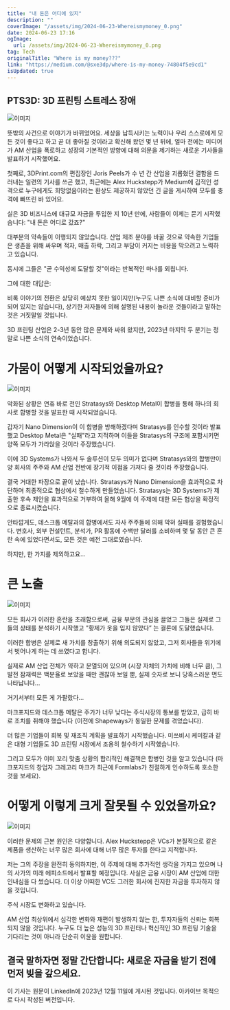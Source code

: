 ```yaml
---
title: "내 돈은 어디에 있지"
description: ""
coverImage: "/assets/img/2024-06-23-Whereismymoney_0.png"
date: 2024-06-23 17:16
ogImage: 
  url: /assets/img/2024-06-23-Whereismymoney_0.png
tag: Tech
originalTitle: "Where is my money???"
link: "https://medium.com/@sxe3dp/where-is-my-money-74804f5e9cd1"
isUpdated: true
---
```






## PTS3D: 3D 프린팅 스트레스 장애

![이미지](/assets/img/2024-06-23-Whereismymoney_0.png)

뜻밖의 사건으로 이야기가 바뀌었어요. 세상을 납득시키는 노력이나 우리 스스로에게 모든 것이 좋다고 하고 곧 더 좋아질 것이라고 확신해 왔던 몇 년 뒤에, 얼마 전에는 미디어가 AM 산업을 폭로하고 성장의 기본적인 방향에 대해 의문을 제기하는 새로운 기사들을 발표하기 시작했어요.

첫째로, 3DPrint.com의 편집장인 Joris Peels가 수 년 간 산업을 괴롭혔던 결함을 드러내는 일련의 기사를 쓰곤 했고, 최근에는 Alex Huckstepp가 Medium에 김적인 성격으로 누구에게도 희망없음이라는 환상도 제공하지 않았던 긴 글을 게시하여 모두를 충격에 빠뜨린 바 있어요.

<div class="content-ad"></div>

실은 3D 비즈니스에 대규모 자금을 투입한 지 10년 만에, 사람들이 이제는 묻기 시작했습니다: "내 돈은 어디로 갔죠?"

대부분의 약속들이 이행되지 않았습니다. 산업 제조 분야를 바꿀 것으로 약속한 기업들은 생존을 위해 싸우며 적자, 매출 하락, 그리고 부담이 커지는 비용을 막으려고 노력하고 있습니다.

동시에 그들은 "곧 수익성에 도달할 것"이라는 반복적인 마나를 외칩니다.

그에 대한 대답은:

<div class="content-ad"></div>

비록 이야기의 전환은 상당히 예상치 못한 일이지만(누구도 나쁜 소식에 대비할 준비가 되어 있지는 않습니다), 상기한 저자들에 의해 설명된 내용이 놀라운 것들이라고 말하는 것은 거짓말일 것입니다.

3D 프린팅 산업은 2-3년 동안 많은 문제와 싸워 왔지만, 2023년 마지막 두 분기는 정말로 나쁜 소식의 연속이었습니다.

# 가뭄이 어떻게 시작되었을까요?

![이미지](/assets/img/2024-06-23-Whereismymoney_1.png)

<div class="content-ad"></div>

악화된 상황은 연휴 바로 전인 Stratasys와 Desktop Metal이 합병을 통해 하나의 회사로 합병할 것을 발표한 때 시작되었습니다.

갑자기 Nano Dimension이 이 합병을 방해하겠다며 Stratasys를 인수할 것이라 발표했고 Desktop Metal은 "실패"라고 지적하며 이들을 Stratasys의 구조에 포함시키면 양쪽 모두가 가라앉을 것이라 주장했습니다.

이에 3D Systems가 나와서 두 솔루션이 모두 의미가 없다며 Stratasys와의 합병만이 양 회사의 주주와 AM 산업 전반에 장기적 이점을 가져다 줄 것이라 주장했습니다.

결국 거대한 파장으로 끝이 났습니다. Stratasys가 Nano Dimension을 효과적으로 차단하며 최종적으로 협상에서 철수하게 만들었습니다. Stratasys는 3D Systems가 제출한 후속 제안을 효과적으로 거부하여 올해 9월에 이 주제에 대한 모든 협상을 확정적으로 종료시켰습니다.

<div class="content-ad"></div>

안타깝게도, 데스크톱 메탈과의 합병에서도 자사 주주들에 의해 막혀 실패를 경험했습니다. 변호사, 외부 컨설턴트, 분석가, PR 활동에 수백만 달러를 소비하며 몇 달 동안 큰 혼란 속에 있었다면서도, 모든 것은 예전 그대로였습니다.

하지만, 한 가지를 제외하고요...

# 큰 노출

![이미지](/assets/img/2024-06-23-Whereismymoney_2.png)

<div class="content-ad"></div>

모든 회사가 이러한 혼란을 초래함으로써, 금융 부문의 관심을 끌었고 그들은 실제로 그들의 상태를 분석하기 시작했고 "황제가 옷을 입지 않았다” 는 결론에 도달했습니다.

이러한 합병은 실제로 새 가치를 창출하기 위해 의도되지 않았고, 그저 회사들을 위기에서 벗어나게 하는 데 쓰였다고 합니다.

실제로 AM 산업 전체가 약하고 분열되어 있으며 (시장 자체의 가치에 비해 너무 큼), 그 발전 잠재력은 백분율로 보았을 때만 괜찮아 보일 뿐, 실제 숫자로 보니 당혹스러운 면도 나타납니다...

거기서부터 모든 게 가팔랐다...

<div class="content-ad"></div>

마크포지드와 데스크톱 메탈은 주가가 너무 낮다는 주식시장의 통보를 받았고, 급히 바로 조치를 취해야 했습니다 (이전에 Shapeways가 동일한 문제를 겪었습니다).

더 많은 기업들이 회복 및 재조직 계획을 발표하기 시작했습니다. 미쓰비시 케미칼과 같은 대형 기업들도 3D 프린팅 시장에서 조용히 철수하기 시작했습니다.

그리고 모두가 이미 꼬리 맞춤 상황의 합리적인 해결책은 합병인 것을 알고 있습니다 (마크포지드의 창업자 그레고리 마크가 최근에 Formlabs가 친절하게 인수하도록 호소한 것을 보세요).

# 어떻게 이렇게 크게 잘못될 수 있었을까요?

<div class="content-ad"></div>

![이미지](/assets/img/2024-06-23-Whereismymoney_3.png)

이러한 문제의 근본 원인은 다양합니다. Alex Huckstepp은 VCs가 본질적으로 같은 제품을 생산하는 너무 많은 회사에 대해 너무 많은 투자를 한다고 지적합니다.

저는 그의 주장을 완전히 동의하지만, 이 주제에 대해 추가적인 생각을 가지고 있으며 나의 사가의 미래 에피소드에서 발표할 예정입니다. 사실은 금융 시장이 AM 산업에 대한 인내심을 다 썼습니다. 더 이상 어떠한 VC도 그러한 회사에 진지한 자금을 투자하지 않을 것입니다.

주식 시장도 변화하고 있습니다.

<div class="content-ad"></div>

AM 산업 최상위에서 심각한 변화와 재편이 발생하지 않는 한, 투자자들의 신뢰는 회복되지 않을 것입니다. 누구도 더 높은 성능의 3D 프린터나 혁신적인 3D 프린팅 기술을 기다리는 것이 아니라 단순히 이윤을 원합니다.

## 결국 말하자면 정말 간단합니다: 새로운 자금을 받기 전에 먼저 빚을 갚으세요.

이 기사는 원문이 LinkedIn에 2023년 12월 11일에 게시된 것입니다. 아카이브 목적으로 다시 작성된 버전입니다.